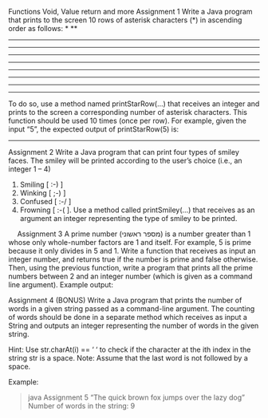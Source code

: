 Functions
Void, Value return and more
Assignment 1
Write a Java program that prints to the screen 10 rows of asterisk characters (*) in ascending order as follows: 
*
**
***
****
*****
******
*******
********
*********
**********

To do so, use a method named printStarRow(...) that receives an integer and prints to the screen a corresponding number of asterisk characters. This function should be used 10 times (once per row).
For example, given the input “5”, the expected output of printStarRow(5) is:
*****


Assignment 2
Write a Java program that can print four types of smiley faces. The smiley will be printed according to the user’s choice (i.e., an integer 1 – 4)
1.	Smiling [ :-) ]
2.	Winking [ ;-) ]
3.	Confused [ :-/ ]
4.	Frowning [ :-( ].
Use a method called printSmiley(…) that receives as an argument an integer representing the type of smiley to be printed. 


 
Assignment 3
A prime number (מספר ראשוני) is a number greater than 1 whose only whole-number factors are 1 and itself. For example, 5 is prime because it only divides in 5 and 1.
Write a function that receives as input an integer number, and returns true if the number is prime and false otherwise.
Then, using the previous function, write a program that prints all the prime numbers between 2 and an integer number (which is given as a command line argument).
Example output: 
  


Assignment 4 (BONUS)
Write a Java program that prints the number of words in a given string passed as a command-line argument. The counting of words should be done in a separate method which receives as input a String and outputs an integer representing the number of words in the given string. 

Hint: Use str.charAt(i) == ‘ ‘ to check if the character at the ith index in the string str is a space. 
Note: Assume that the last word is not followed by a space. 

Example:
> java Assignment 5 “The quick brown fox jumps over the lazy dog”
Number of words in the string: 9


